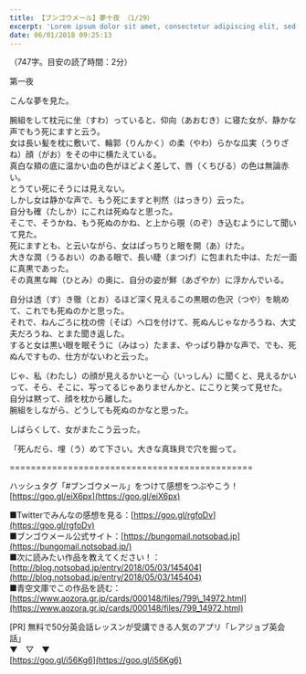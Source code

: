 ```yaml
---
title: 【ブンゴウメール】夢十夜 （1/29）
excerpt: 'Lorem ipsum dolor sit amet, consectetur adipiscing elit, sed do eiusmod tempor incididunt ut labore et dolore magna aliqua. Praesent elementum facilisis leo vel fringilla est ullamcorper eget. At imperdiet dui accumsan sit amet nulla facilisi morbi tempus.'
date: 06/01/2018 09:25:13
---
```


（747字。目安の読了時間：2分）  
  
  
  
第一夜  
  
  
 こんな夢を見た。  
  
  
 腕組をして枕元に坐（すわ）っていると、仰向（あおむき）に寝た女が、静かな声でもう死にますと云う。  
女は長い髪を枕に敷いて、輪郭（りんかく）の柔（やわ）らかな瓜実（うりざね）顔（がお）をその中に横たえている。  
真白な頬の底に温かい血の色がほどよく差して、唇（くちびる）の色は無論赤い。  
とうてい死にそうには見えない。  
しかし女は静かな声で、もう死にますと判然（はっきり）云った。  
自分も確（たしか）にこれは死ぬなと思った。  
そこで、そうかね、もう死ぬのかね、と上から覗（のぞ）き込むようにして聞いて見た。  
死にますとも、と云いながら、女はぱっちりと眼を開（あ）けた。  
大きな潤（うるおい）のある眼で、長い睫（まつげ）に包まれた中は、ただ一面に真黒であった。  
その真黒な眸（ひとみ）の奥に、自分の姿が鮮（あざやか）に浮かんでいる。  
  
  
 自分は透（す）き徹（とお）るほど深く見えるこの黒眼の色沢（つや）を眺めて、これでも死ぬのかと思った。  
それで、ねんごろに枕の傍（そば）へ口を付けて、死ぬんじゃなかろうね、大丈夫だろうね、とまた聞き返した。  
すると女は黒い眼を眠そうに（みはっ）たまま、やっぱり静かな声で、でも、死ぬんですもの、仕方がないわと云った。  
  
  
 じゃ、私（わたし）の顔が見えるかいと一心（いっしん）に聞くと、見えるかいって、そら、そこに、写ってるじゃありませんかと、にこりと笑って見せた。  
自分は黙って、顔を枕から離した。  
腕組をしながら、どうしても死ぬのかなと思った。  
  
  
 しばらくして、女がまたこう云った。  
  
  
「死んだら、埋（う）めて下さい。大きな真珠貝で穴を掘って。  
  
\==============================\================  
  
ハッシュタグ「#ブンゴウメール」をつけて感想をつぶやこう！ [https://goo.gl/eiX6px](https://goo.gl/eiX6px)  
  
■Twitterでみんなの感想を見る：[https://goo.gl/rgfoDv](https://goo.gl/rgfoDv)  
■ブンゴウメール公式サイト：[https://bungomail.notsobad.jp](https://bungomail.notsobad.jp/)  
■次に読みたい作品を教えてください！：[http://blog.notsobad.jp/entry/2018/05/03/145404](http://blog.notsobad.jp/entry/2018/05/03/145404)  
■青空文庫でこの作品を読む：[https://www.aozora.gr.jp/cards/000148/files/799\_14972.html](https://www.aozora.gr.jp/cards/000148/files/799_14972.html)  
  
\[PR\] 無料で50分英会話レッスンが受講できる人気のアプリ「レアジョブ英会話」  
▼　▽　▼  
[https://goo.gl/i56Kg6](https://goo.gl/i56Kg6)